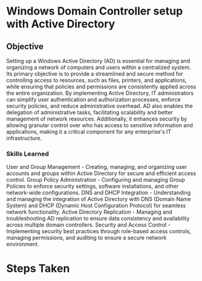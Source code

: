 # Windows Domain Controller setup with Active Directory

## Objective

Setting up a Windows Active Directory (AD) is essential for managing and organizing a network of computers and users within a centralized system. Its primary objective is to provide a streamlined and secure method for controlling access to resources, such as files, printers, and applications, while ensuring that policies and permissions are consistently applied across the entire organization. By implementing Active Directory, IT administrators can simplify user authentication and authorization processes, enforce security policies, and reduce administrative overhead. AD also enables the delegation of administrative tasks, facilitating scalability and better management of network resources. Additionally, it enhances security by allowing granular control over who has access to sensitive information and applications, making it a critical component for any enterprise's IT infrastructure.

### Skills Learned

User and Group Management - Creating, managing, and organizing user accounts and groups within Active Directory for secure and efficient access control.
Group Policy Administration - Configuring and managing Group Policies to enforce security settings, software installations, and other network-wide configurations.
DNS and DHCP Integration - Understanding and managing the integration of Active Directory with DNS (Domain Name System) and DHCP (Dynamic Host Configuration Protocol) for seamless network functionality.
Active Directory Replication - Managing and troubleshooting AD replication to ensure data consistency and availability across multiple domain controllers.
Security and Access Control - Implementing security best practices through role-based access controls, managing permissions, and auditing to ensure a secure network environment.


# Steps Taken

